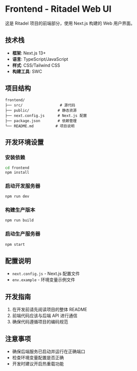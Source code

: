 # Frontend - Ritadel Web UI

这是 Ritadel 项目的前端部分，使用 Next.js 构建的 Web 用户界面。

## 技术栈

- **框架**: Next.js 13+
- **语言**: TypeScript/JavaScript
- **样式**: CSS/Tailwind CSS
- **构建工具**: SWC

## 项目结构

```
frontend/
├── src/                 # 源代码
├── public/             # 静态资源
├── next.config.js      # Next.js 配置
├── package.json        # 依赖管理
└── README.md          # 项目说明
```

## 开发环境设置

### 安装依赖

```bash
cd frontend
npm install
```

### 启动开发服务器

```bash
npm run dev
```

### 构建生产版本

```bash
npm run build
```

### 启动生产服务器

```bash
npm start
```

## 配置说明

- `next.config.js` - Next.js 配置文件
- `env.example` - 环境变量示例文件

## 开发指南

1. 在开发前请先阅读项目的整体 README
2. 前端代码应该与后端 API 进行通信
3. 确保代码遵循项目的编码规范

## 注意事项

- 确保后端服务已启动并运行在正确端口
- 检查环境变量配置是否正确
- 开发时建议开启热重载功能